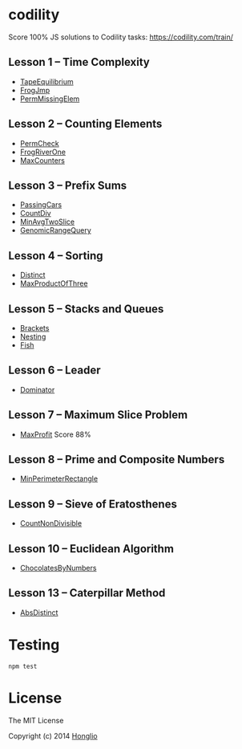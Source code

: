 # codility

Score 100% JS solutions to Codility tasks: https://codility.com/train/

## Lesson 1 – Time Complexity

- [TapeEquilibrium](https://codility.com/demo/take-sample-test/tape_equilibrium)
- [FrogJmp](https://codility.com/demo/take-sample-test/frog_jmp)
- [PermMissingElem](https://codility.com/demo/take-sample-test/perm_missing_elem)

## Lesson 2 – Counting Elements
- [PermCheck](https://codility.com/demo/take-sample-test/perm_check)
- [FrogRiverOne](https://codility.com/demo/take-sample-test/frog_river_one)
- [MaxCounters](https://codility.com/demo/take-sample-test/max_counters)

## Lesson 3 – Prefix Sums
- [PassingCars](https://codility.com/demo/take-sample-test/passing_cars)
- [CountDiv](https://codility.com/demo/take-sample-test/count_div)
- [MinAvgTwoSlice](https://codility.com/demo/take-sample-test/min_avg_two_slice)
- [GenomicRangeQuery](https://codility.com/demo/take-sample-test/genomic_range_query)

## Lesson 4 – Sorting
- [Distinct](https://codility.com/demo/take-sample-test/distinct)
- [MaxProductOfThree](https://codility.com/demo/take-sample-test/max_product_of_three)

## Lesson 5 – Stacks and Queues
- [Brackets](https://codility.com/demo/take-sample-test/brackets)
- [Nesting](https://codility.com/demo/take-sample-test/nesting)
- [Fish](https://codility.com/demo/take-sample-test/fish)

## Lesson 6 – Leader
- [Dominator](https://codility.com/demo/take-sample-test/dominator)

## Lesson 7 – Maximum Slice Problem
- [MaxProfit](https://codility.com/demo/take-sample-test/max_profit) Score 88%

## Lesson 8 – Prime and Composite Numbers
- [MinPerimeterRectangle](https://codility.com/demo/take-sample-test/min_perimeter_rectangle)

## Lesson 9 – Sieve of Eratosthenes
- [CountNonDivisible](https://codility.com/demo/take-sample-test/count_non_divisible/)

## Lesson 10 – Euclidean Algorithm
- [ChocolatesByNumbers](https://codility.com/demo/take-sample-test/chocolates_by_numbers)

## Lesson 13 – Caterpillar Method
- [AbsDistinct](https://codility.com/demo/take-sample-test/abs_distinct)


# Testing
```
npm test
```

# License

The MIT License

Copyright (c) 2014 [Honglio](http://honglio.github.com)
